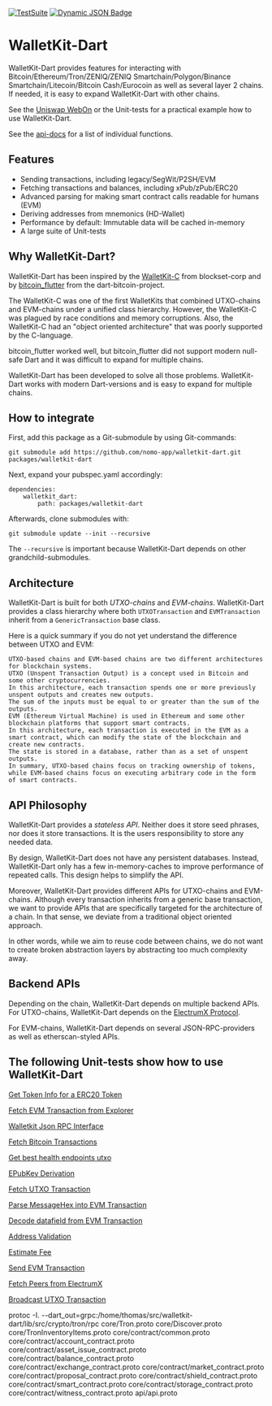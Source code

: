 [![TestSuite](https://img.shields.io/github/actions/workflow/status/nomo-app/walletkit-dart/dart.yml?branch=main&style=for-the-badge&logo=testing-library&label=Test%20Suite)](https://github.com/nomo-app/walletkit-dart/actions/workflows/dart.yml)
[![Dynamic JSON Badge](https://img.shields.io/badge/dynamic/json?url=https%3A%2F%2Fdev.nomo.app%2Fwalletkit-dart%2Fbadges%2Fcoverage.json&query=message&style=for-the-badge&logo=codecov&logoSize=24&label=Coverage&link=https%3A%2F%2Fdev.nomo.app%2Fwalletkit-dart%2Fcoverage%2F)](https://dev.nomo.app/walletkit-dart/coverage/)

# WalletKit-Dart

WalletKit-Dart provides features for interacting with
Bitcoin/Ethereum/Tron/ZENIQ/ZENIQ Smartchain/Polygon/Binance
Smartchain/Litecoin/Bitcoin Cash/Eurocoin as well as several layer 2 chains. If
needed, it is easy to expand WalletKit-Dart with other chains.

See the [Uniswap WebOn](https://github.com/nomo-app/uniswap-webon) or the
Unit-tests for a practical example how to use WalletKit-Dart.

See the [api-docs](https://dev.nomo.app/walletkit-dart) for a list of individual
functions.

## Features

- Sending transactions, including legacy/SegWit/P2SH/EVM
- Fetching transactions and balances, including xPub/zPub/ERC20
- Advanced parsing for making smart contract calls readable for humans (EVM)
- Deriving addresses from mnemonics (HD-Wallet)
- Performance by default: Immutable data will be cached in-memory
- A large suite of Unit-tests

## Why WalletKit-Dart?

WalletKit-Dart has been inspired by the
[WalletKit-C](https://github.com/blockset-corp/walletkit) from blockset-corp and
by [bitcoin_flutter](https://github.com/dart-bitcoin/bitcoin_flutter) from the
dart-bitcoin-project.

The WalletKit-C was one of the first WalletKits that combined UTXO-chains and
EVM-chains under a unified class hierarchy. However, the WalletKit-C was plagued
by race conditions and memory corruptions. Also, the WalletKit-C had an "object
oriented architecture" that was poorly supported by the C-language.

bitcoin_flutter worked well, but bitcoin_flutter did not support modern
null-safe Dart and it was difficult to expand for multiple chains.

WalletKit-Dart has been developed to solve all those problems. WalletKit-Dart
works with modern Dart-versions and is easy to expand for multiple chains.

## How to integrate

First, add this package as a Git-submodule by using Git-commands:

```
git submodule add https://github.com/nomo-app/walletkit-dart.git packages/walletkit-dart
```

Next, expand your pubspec.yaml accordingly:

```
dependencies:
    walletkit_dart:
        path: packages/walletkit-dart
```

Afterwards, clone submodules with:

```
git submodule update --init --recursive
```

The `--recursive` is important because WalletKit-Dart depends on other
grandchild-submodules.

## Architecture

WalletKit-Dart is built for both _UTXO-chains_ and _EVM-chains_. WalletKit-Dart
provides a class hierarchy where both `UTXOTransaction` and `EVMTransaction`
inherit from a `GenericTransaction` base class.

Here is a quick summary if you do not yet understand the difference between UTXO
and EVM:

```
UTXO-based chains and EVM-based chains are two different architectures for blockchain systems.
UTXO (Unspent Transaction Output) is a concept used in Bitcoin and some other cryptocurrencies.
In this architecture, each transaction spends one or more previously unspent outputs and creates new outputs.
The sum of the inputs must be equal to or greater than the sum of the outputs.
EVM (Ethereum Virtual Machine) is used in Ethereum and some other blockchain platforms that support smart contracts.
In this architecture, each transaction is executed in the EVM as a smart contract, which can modify the state of the blockchain and create new contracts.
The state is stored in a database, rather than as a set of unspent outputs.
In summary, UTXO-based chains focus on tracking ownership of tokens, while EVM-based chains focus on executing arbitrary code in the form of smart contracts.
```

## API Philosophy

WalletKit-Dart provides a _stateless API_. Neither does it store seed phrases,
nor does it store transactions. It is the users responsibility to store any
needed data.

By design, WalletKit-Dart does not have any persistent databases. Instead,
WalletKit-Dart only has a few in-memory-caches to improve performance of
repeated calls. This design helps to simplify the API.

Moreover, WalletKit-Dart provides different APIs for UTXO-chains and EVM-chains.
Although every transaction inherits from a generic base transaction, we want to
provide APIs that are specifically targeted for the architecture of a chain. In
that sense, we deviate from a traditional object oriented approach.

In other words, while we aim to reuse code between chains, we do not want to
create broken abstraction layers by abstracting too much complexity away.

## Backend APIs

Depending on the chain, WalletKit-Dart depends on multiple backend APIs. For
UTXO-chains, WalletKit-Dart depends on the
[ElectrumX Protocol](https://electrumx.readthedocs.io/en/latest/protocol-methods.html).

For EVM-chains, WalletKit-Dart depends on several JSON-RPC-providers as well as
etherscan-styled APIs.

## The following Unit-tests show how to use WalletKit-Dart

[Get Token Info for a ERC20 Token](https://github.com/nomo-app/walletkit-dart/blob/main/test/ci/evm/erc20_test.dart)

[Fetch EVM Transaction from Explorer](https://github.com/nomo-app/walletkit-dart/blob/main/test/ci/evm/evm_explorer_test.dart)

[Walletkit Json RPC Interface](https://github.com/nomo-app/walletkit-dart/blob/main/test/ci/evm/evm_rcp_test.dart)

[Fetch Bitcoin Transactions](https://github.com/nomo-app/walletkit-dart/blob/main/test/ci/fetching/assets/bitcoin_fetch_test.dart)

[Get best health endpoints utxo](https://github.com/nomo-app/walletkit-dart/blob/main/test/ci/fetching/endpoint_test.dart)

[EPubKey Derivation](https://github.com/nomo-app/walletkit-dart/blob/main/test/ci/fetching/epubkey_test.dart)

[Fetch UTXO Transaction](https://github.com/nomo-app/walletkit-dart/blob/main/test/ci/fetching/fetch_utxo_transactions_test.dart)

[Parse MessageHex into EVM Transaction](https://github.com/nomo-app/walletkit-dart/blob/main/test/ci/parsing/parse_hex_transaction_test.dart)

[Decode datafield from EVM Transaction](https://github.com/nomo-app/walletkit-dart/blob/main/test/ci/parsing/reverse-hash-computation_test.dart)

[Address Validation](https://github.com/nomo-app/walletkit-dart/blob/main/test/ci/sending/address_validation_test.dart)

[Estimate Fee](https://github.com/nomo-app/walletkit-dart/blob/main/test/ci/gasfees_test.dart)

[Send EVM Transaction](https://github.com/nomo-app/walletkit-dart/blob/main/test/no_ci/send_evm_test.dart)

[Fetch Peers from ElectrumX](https://github.com/nomo-app/walletkit-dart/blob/main/test/no_ci/peers_test.dart)

[Broadcast UTXO Transaction](https://github.com/nomo-app/walletkit-dart/blob/main/test/no_ci/wallet_test.dart)


protoc -I.
--dart_out=grpc:/home/thomas/src/walletkit-dart/lib/src/crypto/tron/rpc
core/Tron.proto core/Discover.proto core/TronInventoryItems.proto
core/contract/common.proto core/contract/account_contract.proto
core/contract/asset_issue_contract.proto core/contract/balance_contract.proto
core/contract/exchange_contract.proto core/contract/market_contract.proto
core/contract/proposal_contract.proto core/contract/shield_contract.proto
core/contract/smart_contract.proto core/contract/storage_contract.proto
core/contract/witness_contract.proto api/api.proto

